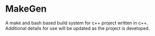 # MakeGen
A make and bash based build system for c++ project written in c++. Additional details for use will be updated as the project is developed.

